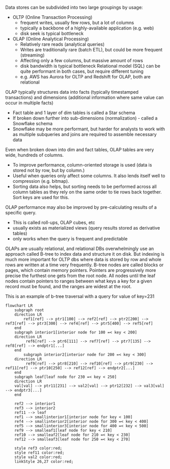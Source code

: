 Data stores can be subdivided into two large groupings by usage:
- OLTP (Online Transaction Processing) 
  - frequent writes, usually few rows, but a lot of columns 
  - typically a backbone of a highly-available application (e.g. web)
  - disk seek is typical bottleneck
- OLAP (Online Analytical Processing)
  - Relatively rare reads (analytical queries) 
  - Writes are traditionally rare (batch ETL), but could be more frequent (streaming)
  - Affecting only a few columns, but massive amount of rows
  - disk bandwidth is typical bottleneck
Relational model (SQL) can be quite performant in both cases, but require different tuning 
  - e.g. AWS has Aurora for OLTP and Redshift for OLAP, both are relational

OLAP typically structures data into facts (typically timestamped transactions) and dimensions (additional information where same value can occur in multiple facts)
 - Fact table and 1 layer of dim tables is called a Star schema
 - If broken down further into sub-dimensions (normalization) - called a Snowflake schema
 - Snowflake may be more performant, but harder for analysts to work with as multiple subqueries and joins are required to assemble necessary data

Even when broken down into dim and fact tables, OLAP tables are very wide, hundreds of columns.
- To improve performance, column-oriented storage is used (data is stored not by row, but by column.) 
- Useful when queries only affect some columns. It also lends itself well to compression (e.g. bitmap). 
- Sorting data also helps, but sorting needs to be performed across all column tables as they rely on the same order to tie rows back together. Sort keys are used for this.

OLAP performance may also be improved by pre-calculating results of a specific query. 
  - This is called roll-ups, OLAP cubes, etc
  - usually exists as materialized views (query results stored as derivative tables)
  - only works when the query is frequent and predictable 

OLAPs are usually relational, and relational DBs overwhelmingly use an approach called B-tree to index data and structure it on disk. But indexing is much more important for OLTP dbs where data is stored by row and whole rows are written at a time very frequently. 
B-tree nodes are called blocks or pages, which contain memory pointers. Pointers are progressively more precise the furthest one gets from the root node. All nodes until the leaf nodes contain pointers to ranges between what keys a key for a given record must be found, and the ranges are widest at the root.

This is an example of b-tree traversal with a query for value of key=231
```mermaid
flowchart LR
    subgraph root
    direction LR
        ref1[ref] --> ptr1[100] --> ref2[ref] --> ptr2[200] --> ref3[ref] --> ptr3[300] --> ref4[ref] --> ptr5[400] --> ref5[ref]
    end
    subgraph interior1[interior node for 100 =< key < 200]
    direction LR
         ref6[ref] --> ptr6[111] --> ref7[ref] --> ptr7[135] --> ref8[ref] --> endptr1[...]
    end
        subgraph interior2[interior node for 200 =< key < 300]
    direction LR
         ref9[ref] --> ptr8[210] --> ref10[ref] --> ptr9[230] --> ref11[ref] --> ptr10[250] --> ref12[ref] --> endptr2[...]
    end
    subgraph leaf[leaf node for 230 =< key < 250]
    direction LR
    val[val] --> ptr11[231] --> val2[val] --> ptr12[232] --> val3[val] --> endptr3[...]
    end

    ref2 --> interior1
    ref3 --> interior2
    ref11 --> leaf
    ref1 --> smallinterior1[interior node for key < 100]
    ref4 --> smallinterior2[interior node for 300 =< key < 400]
    ref5 --> smallinterior3[interior node for 400 =< key < 500]
    ref9 --> smalleaf1[leaf node for key < 210]
    ref10 --> smalleaf2[leaf node for 210 =< key < 230]
    ref12 --> smalleaf3[leaf node for 250 =< key < 270]
    
    style ref3 color:red;
    style ref11 color:red;
    style val2 color:red;
    linkStyle 26,27 color:red;
```